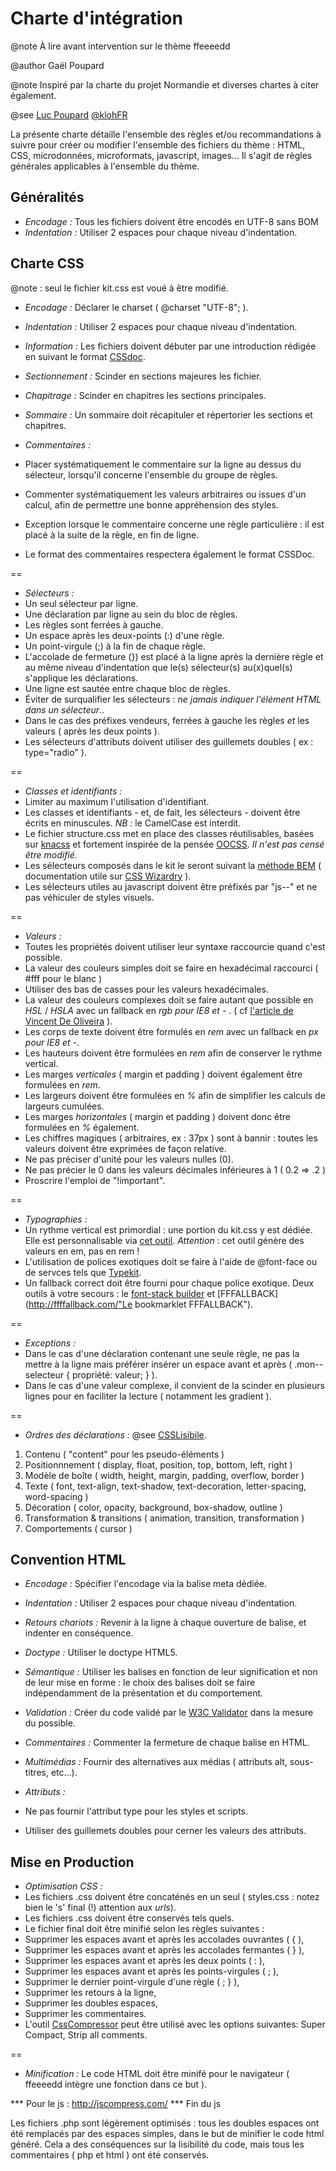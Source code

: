 Charte d'intégration
====================

@note À lire avant intervention sur le thème ffeeeedd

@author Gaël Poupard

@note Inspiré par la charte du projet Normandie et diverses chartes à citer également.

@see [Luc Poupard](http://www.kloh.fr "kloh.fr") [@klohFR](https://twitter.com/klohFR "@klohFR")

La présente charte détaille l'ensemble des règles et/ou recommandations à suivre pour créer ou modifier l'ensemble des fichiers du thème : HTML, CSS, microdonnées, microformats, javascript, images… Il s'agit de règles générales applicables à l'ensemble du thème. 


Généralités
-----------

* *Encodage :* Tous les fichiers doivent être encodés en UTF-8 sans BOM
* *Indentation :* Utiliser 2 espaces pour chaque niveau d'indentation.


Charte CSS
----------

@note : seul le fichier kit.css est voué à être modifié.

* *Encodage :* Déclarer le charset ( @charset "UTF-8"; ).

* *Indentation :* Utiliser 2 espaces pour chaque niveau d'indentation.

* *Information :* Les fichiers doivent débuter par une introduction rédigée en suivant le format [CSSdoc](http://cssdoc.net/ "CSSDoc").

* *Sectionnement :* Scinder en sections majeures les fichier.

* *Chapitrage :* Scinder en chapitres les sections principales.

* *Sommaire :* Un sommaire doit récapituler et répertorier les sections et chapitres.

* *Commentaires :*
 * Placer systématiquement le commentaire sur la ligne au dessus du sélecteur, lorsqu'il concerne l'ensemble du groupe de règles.
 * Commenter systématiquement les valeurs arbitraires ou issues d'un calcul, afin de permettre une bonne appréhension des styles.
 * Exception lorsque le commentaire concerne une règle particulière : il est placé à la suite de la règle, en fin de ligne.
 * Le format des commentaires respectera également le format CSSDoc.

==

* *Sélecteurs :*
 * Un seul sélecteur par ligne.
 * Une déclaration par ligne au sein du bloc de règles.
 * Les règles sont ferrées à gauche.
 * Un espace après les deux-points (:) d'une règle.
 * Un point-virgule (;) à la fin de chaque règle.
 * L'accolade de fermeture (}) est placé à la ligne après la dernière règle et au même niveau d'indentation que le(s) sélecteur(s) au(x)quel(s) s'applique les déclarations.
 * Une ligne est sautée entre chaque bloc de règles.
 * Éviter de surqualifier les sélecteurs : *ne jamais indiquer l'élément HTML dans un sélecteur*..
 * Dans le cas des préfixes vendeurs, ferrées à gauche les règles *et* les valeurs ( après les deux points ).
 * Les sélecteurs d'attributs doivent utiliser des guillemets doubles ( ex : type="radio" ).

==
  
* *Classes et identifiants :*
 * Limiter au maximum l'utilisation d'identifiant.
 * Les classes et identifiants - et, de fait, les sélecteurs - doivent être écrits en minuscules. *NB :* le CamelCase est interdit.
 * Le fichier structure.css met en place des classes réutilisables, basées sur [knacss](http://knacss.com/) et fortement inspirée de la pensée [OOCSS](http://oocss.org/ "oocss.org"). *Il n'est pas censé être modifié.*
 * Les sélecteurs composés dans le kit le seront suivant la [méthode BEM](http://bem.info/method/) ( documentation utile sur [CSS Wizardry](http://csswizardry.com/2013/01/mindbemding-getting-your-head-round-bem-syntax/) ).
 * Les sélecteurs utiles au javascript doivent être préfixés par "js--" et ne pas véhiculer de styles visuels.

==

* *Valeurs :*
 * Toutes les propriétés doivent utiliser leur syntaxe raccourcie quand c'est possible.
 * La valeur des couleurs simples doit se faire en hexadécimal raccourci ( #fff pour le blanc )
 * Utiliser des bas de casses pour les valeurs hexadécimales.
 * La valeur des couleurs complexes doit se faire autant que possible en *HSL* / *HSLA* avec un fallback en *rgb pour IE8 et -* . ( cf [l'article de Vincent De Oliveira](http://blog.iamvdo.me/post/46251119961/les-avantages-de-hsl-par-rapport-a-rgb) ).
 * Les corps de texte doivent être formulés en *rem* avec un fallback en *px pour IE8 et -*.
 * Les hauteurs doivent être formulées en *rem* afin de conserver le rythme vertical.
 * Les marges *verticales* ( margin et padding ) doivent également être formulées en *rem*.
 * Les largeurs doivent être formulées en *%* afin de simplifier les calculs de largeurs cumulées.
 * Les marges *horizontales* ( margin et padding ) doivent donc être formulées en *%* également.
 * Les chiffres magiques ( arbitraires, ex : 37px ) sont à bannir : toutes les valeurs doivent être exprimées de façon relative.
 * Ne pas préciser d'unité pour les valeurs nulles (0).
 * Ne pas précier le 0 dans les valeurs décimales inférieures à 1 ( 0.2 => .2 )
 * Proscrire l'emploi de "!important".

==

* *Typographies :*
 * Un rythme vertical est primordial : une portion du kit.css y est dédiée. Elle est personnalisable via [cet outil](http://soqr.fr/vertical-rhythm/ "Générateur de rythme vertical"). *Attention* : cet outil génère des valeurs en em, pas en rem !
 * L'utilisation de polices exotiques doit se faire à l'aide de @font-face ou de servces tels que [Typekit](https://typekit.com/ "Typekit").
 * Un fallback correct doit être fourni pour chaque police exotique. Deux outils à votre secours : le [font-stack builder](http://www.codestyle.org/servlets/FontStack?stack=Palatino%20Linotype,Palatino,FreeSerif&generic= "CodeStyle") et [FFFALLBACK](http://ffffallback.com/"Le bookmarklet FFFALLBACK").

==

* *Exceptions :*
 * Dans le cas d'une déclaration contenant une seule règle, ne pas la mettre à la ligne mais préférer insérer un espace avant et après ( .mon--selecteur { propriété: valeur; } ).
 * Dans le cas d'une valeur complexe, il convient de la scinder en plusieurs lignes pour en faciliter la lecture ( notamment les gradient ).

==
       
* *Ordres des déclarations :* @see [CSSLisibile](https://github.com/Darklg/CSSLisible/blob/master/inc/valeurs.php "Le rangement des valeurs selon CSSLisible").
 1. Contenu ( "content" pour les pseudo-éléments )
 2. Positionnnement ( display, float, position, top, bottom, left, right )
 3. Modèle de boîte ( width, height, margin, padding, overflow, border )
 4. Texte ( font, text-align, text-shadow, text-decoration, letter-spacing, word-spacing )
 5. Décoration ( color, opacity, background, box-shadow, outline )
 6. Transformation & transitions ( animation, transition, transformation )
 7. Comportements ( cursor )



Convention HTML
---------------

* *Encodage :* Spécifier l'encodage via la balise meta dédiée.

* *Indentation :* Utiliser 2 espaces pour chaque niveau d'indentation.

* *Retours chariots :* Revenir à la ligne à chaque ouverture de balise, et indenter en conséquence.

* *Doctype :* Utiliser le doctype HTML5.

* *Sémantique :* Utiliser les balises en fonction de leur signification et non de leur mise en forme : le choix des balises doit se faire indépendamment de la présentation et du comportement.

* *Validation :* Créer du code validé par le [W3C Validator](http://validator.w3.org/ "Validator") dans la mesure du possible.

* *Commentaires :* Commenter la fermeture de chaque balise en HTML.

* *Multimédias :* Fournir des alternatives aux médias ( attributs alt, sous-titres, etc...).

* *Attributs :* 
 * Ne pas fournir l'attribut type pour les styles et scripts.
 * Utiliser des guillemets doubles pour cerner les valeurs des attributs.



Mise en Production
------------------

* *Optimisation CSS :*
 * Les fichiers .css doivent être concaténés en un seul ( styles.css : notez bien le 's' final (!) attention aux *urls*).
 * Les fichiers .css doivent être conservés tels quels.
 * Le fichier final doit être minifié selon les règles suivantes :
  * Supprimer les espaces avant et après les accolades ouvrantes ( { ),
  * Supprimer les espaces avant et après les accolades fermantes ( } ),
  * Supprimer les espaces avant et après les deux points ( : ),
  * Supprimer les espaces avant et après les points-virgules ( ; ),
  * Supprimer le dernier point-virgule d'une règle ( ; } ),
  * Supprimer les retours à la ligne,
  * Supprimer les doubles espaces,
  * Supprimer les commentaires.
  * L'outil [CssCompressor](http://www.cssdrive.com/index.php/main/csscompressor "cssdrive.com") peut être utilisé avec les options suivantes: Super Compact, Strip all comments.

==

* *Minification :* Le code HTML doit être minifé pour le navigateur ( ffeeeedd intègre une fonction dans ce but ).


*** Pour le js :
            http://jscompress.com/
*** Fin du js

Les fichiers .php sont légèrement optimisés : tous les doubles espaces ont été remplacés par des espaces simples, dans le but de minifier le code html généré.
Cela a des conséquences sur la lisibilité du code, mais tous les commentaires ( php et html ) ont été conservés.
